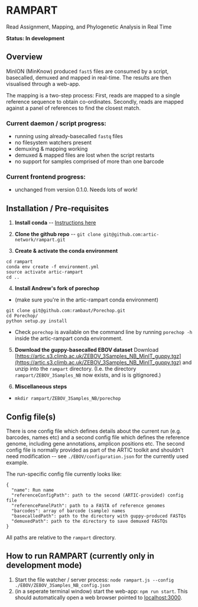 # RAMPART
Read Assignment, Mapping, and Phylogenetic Analysis in Real Time

**Status: In development**

## Overview
MinION (MinKnow) produced `fast5` files are consumed by a script, basecalled, demuxed and mapped in real-time.
The results are then visualised through a web-app.


The mapping is a two-step process:
First, reads are mapped to a single reference sequence to obtain co-ordinates.
Secondly, reads are mapped against a panel of references to find the closest match.



### Current daemon / script progress:
* running using already-basecalled `fastq` files
* no filesystem watchers present
* demuxing & mapping working
* demuxed & mapped files are lost when the script restarts
* no support for samples comprised of more than one barcode

### Current frontend progress:
* unchanged from version 0.1.0. Needs lots of work!




## Installation / Pre-requisites


1. **Install conda** -- [Instructions here](https://conda.io/docs/user-guide/install/index.html)


2. **Clone the github repo** -- `git clone git@github.com:artic-network/rampart.git`

3. **Create & activate the conda environment**
```
cd rampart
conda env create -f environment.yml
source activate artic-rampart
cd ..
```

4. **Install Andrew's fork of porechop**
* (make sure you're in the artic-rampart conda environment)
```
git clone git@github.com:rambaut/Porechop.git
cd Porechop/
python setup.py install
```
* Check `porechop` is available on the command line by running `porechop -h` inside the artic-rampart conda environment.

5. **Download the guppy-basecalled EBOV dataset**
Download [https://artic.s3.climb.ac.uk/ZEBOV_3Samples_NB_MinIT_guppy.tgz](https://artic.s3.climb.ac.uk/ZEBOV_3Samples_NB_MinIT_guppy.tgz)
 and unzip into the `rampart` directory.
 (I.e. the directory `rampart/ZEBOV_3Samples_NB` now exists, and is is gitignored.)

6. **Miscellaneous steps**
* `mkdir rampart/ZEBOV_3Samples_NB/porechop`

## Config file(s)
There is one config file which defines details about the current run (e.g. barcodes, names etc) and a second config file which defines the reference genome, including gene annotations, amplicon positions etc.
The second config file is normally provided as part of the ARTIC toolkit and shouldn't need modification -- see `./EBOV/configuration.json` for the currently used example.

The run-specific config file currently looks like:
```
{
  "name": Run name
  "referenceConfigPath": path to the second (ARTIC-provided) config file
  "referencePanelPath": path to a FASTA of reference genomes
  "barcodes": array of barcode (sample) names
  "basecalledPath": path to the directory with guppy-produced FASTQs
  "demuxedPath": path to the directory to save demuxed FASTQs
}
```
All paths are relative to the `rampart` directory.

## How to run RAMPART (currently only in development mode)

1. Start the file watcher / server process:
`node rampart.js --config ./EBOV/ZEBOV_3Samples_NB_config.json`
2. (in a seperate terminal window) start the web-app: `npm run start`. This should automatically open a web browser pointed to [localhost:3000](http://localhost:3000).
